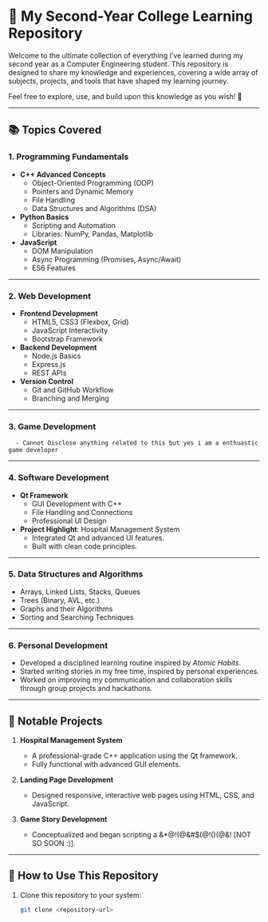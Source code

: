 # 🏫 My Second-Year College Learning Repository

Welcome to the ultimate collection of everything I’ve learned during my second year as a Computer Engineering student. This repository is designed to share my knowledge and experiences, covering a wide array of subjects, projects, and tools that have shaped my learning journey.

Feel free to explore, use, and build upon this knowledge as you wish! 🚀

---

## 📚 Topics Covered

### 1. **Programming Fundamentals**
   - **C++ Advanced Concepts**
     - Object-Oriented Programming (OOP)
     - Pointers and Dynamic Memory
     - File Handling
     - Data Structures and Algorithms (DSA)
   - **Python Basics**
     - Scripting and Automation
     - Libraries: NumPy, Pandas, Matplotlib
   - **JavaScript**
     - DOM Manipulation
     - Async Programming (Promises, Async/Await)
     - ES6 Features

---

### 2. **Web Development**
   - **Frontend Development**
     - HTML5, CSS3 (Flexbox, Grid)
     - JavaScript Interactivity
     - Bootstrap Framework
   - **Backend Development**
     - Node.js Basics
     - Express.js
     - REST APIs
   - **Version Control**
     - Git and GitHub Workflow
     - Branching and Merging

---

### 3. **Game Development**
      - Cannot Disclose anything related to this but yes i am a enthuastic game developer
      
---

### 4. **Software Development**
   - **Qt Framework**
     - GUI Development with C++
     - File Handling and Connections
     - Professional UI Design
   - **Project Highlight**: Hospital Management System
     - Integrated Qt and advanced UI features.
     - Built with clean code principles.

---

### 5. **Data Structures and Algorithms**
   - Arrays, Linked Lists, Stacks, Queues
   - Trees (Binary, AVL, etc.)
   - Graphs and their Algorithms
   - Sorting and Searching Techniques

---

### 6. **Personal Development**
   - Developed a disciplined learning routine inspired by *Atomic Habits*.
   - Started writing stories in my free time, inspired by personal experiences.
   - Worked on improving my communication and collaboration skills through group projects and hackathons.

---

## 🌟 Notable Projects
1. **Hospital Management System**
   - A professional-grade C++ application using the Qt framework.
   - Fully functional with advanced GUI elements.

2. **Landing Page Development**
   - Designed responsive, interactive web pages using HTML, CSS, and JavaScript.

3. **Game Story Development**
   - Conceptualized and began scripting a &*@!(@&#$(@!()(@&! [NOT SO SOON :)].

---

## 📌 How to Use This Repository
1. Clone this repository to your system:
   ```bash
   git clone <repository-url>
